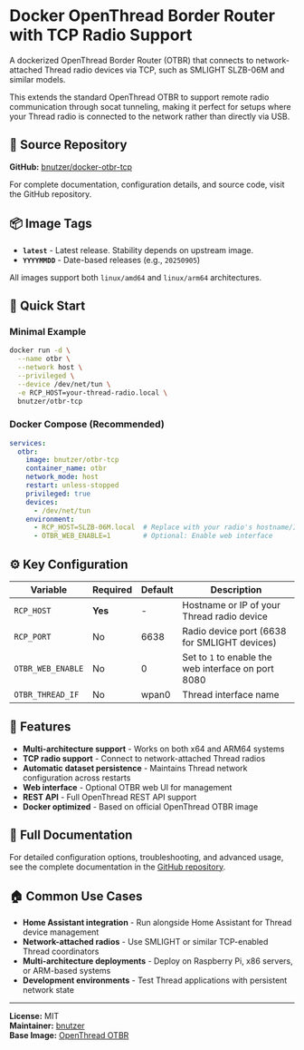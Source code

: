 # Docker OpenThread Border Router with TCP Radio Support

A dockerized OpenThread Border Router (OTBR) that connects to network-attached Thread radio devices via TCP, such as SMLIGHT SLZB-06M and similar models.

This extends the standard OpenThread OTBR to support remote radio communication through socat tunneling, making it perfect for setups where your Thread radio is connected to the network rather than directly via USB.

## 🔗 Source Repository

**GitHub:** [bnutzer/docker-otbr-tcp](https://github.com/bnutzer/docker-otbr-tcp)

For complete documentation, configuration details, and source code, visit the GitHub repository.

## 📦 Image Tags

- **`latest`** - Latest release. Stability depends on upstream image.
- **`YYYYMMDD`** - Date-based releases (e.g., `20250905`)

All images support both `linux/amd64` and `linux/arm64` architectures.

## 🚀 Quick Start

### Minimal Example
```bash
docker run -d \
  --name otbr \
  --network host \
  --privileged \
  --device /dev/net/tun \
  -e RCP_HOST=your-thread-radio.local \
  bnutzer/otbr-tcp
```

### Docker Compose (Recommended)
```yaml
services:
  otbr:
    image: bnutzer/otbr-tcp
    container_name: otbr
    network_mode: host
    restart: unless-stopped
    privileged: true
    devices:
      - /dev/net/tun
    environment:
      - RCP_HOST=SLZB-06M.local  # Replace with your radio's hostname/IP
      - OTBR_WEB_ENABLE=1        # Optional: Enable web interface
```

## ⚙️ Key Configuration

| Variable | Required | Default | Description |
|----------|----------|---------|-------------|
| `RCP_HOST` | **Yes** | - | Hostname or IP of your Thread radio device |
| `RCP_PORT` | No | 6638 | Radio device port (6638 for SMLIGHT devices) |
| `OTBR_WEB_ENABLE` | No | 0 | Set to `1` to enable the web interface on port 8080 |
| `OTBR_THREAD_IF` | No | wpan0 | Thread interface name |

## 🌟 Features

- **Multi-architecture support** - Works on both x64 and ARM64 systems
- **TCP radio support** - Connect to network-attached Thread radios
- **Automatic dataset persistence** - Maintains Thread network configuration across restarts
- **Web interface** - Optional OTBR web UI for management
- **REST API** - Full OpenThread REST API support
- **Docker optimized** - Based on official OpenThread OTBR image

## 📖 Full Documentation

For detailed configuration options, troubleshooting, and advanced usage, see the complete documentation in the [GitHub repository](https://github.com/bnutzer/docker-otbr-tcp).

## 🏠 Common Use Cases

- **Home Assistant integration** - Run alongside Home Assistant for Thread device management
- **Network-attached radios** - Use SMLIGHT or similar TCP-enabled Thread coordinators
- **Multi-architecture deployments** - Deploy on Raspberry Pi, x86 servers, or ARM-based systems
- **Development environments** - Test Thread applications with persistent network state

---

**License:** MIT  
**Maintainer:** [bnutzer](https://github.com/bnutzer)  
**Base Image:** [OpenThread OTBR](https://hub.docker.com/r/openthread/otbr)
